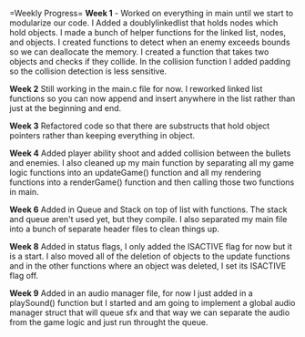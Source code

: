 =Weekly Progress=
**Week 1** - Worked on everything in main until we start to modularize our code. I Added a doublylinkedlist that holds nodes which hold objects. I made a bunch of helper functions for the linked list, nodes, and objects. I created functions to detect when an enemy exceeds bounds so we can deallocate the memory. I created a function that takes two objects and checks if they collide. In the collision function I added padding so the collision detection is less sensitive.

**Week 2** Still working in the main.c file for now. I reworked linked list functions so you can now append and insert anywhere in the list rather than just at the beginning and end.

**Week 3** Refactored code so that there are substructs that hold object pointers rather than keeping everything in object.

**Week 4** Added player ability shoot and added collision between the bullets and enemies. I also cleaned up my main function by separating all my game logic functions into an updateGame() function and all my rendering functions into a renderGame() function and then calling those two functions in main.

**Week 6** Added in Queue and Stack on top of list with functions. The stack and queue aren't used yet, but they compile. I also separated my main file into a bunch of separate header files to clean things up.

**Week 8** Added in status flags, I only added the ISACTIVE flag for now but it is a start. I also moved all of the deletion of objects to the update functions and in the other functions where an object was deleted, I set its ISACTIVE flag off.

**Week 9** Added in an audio manager file, for now I just added in a playSound() function but I started and am going to implement a global audio manager struct that will queue sfx and that way we can separate the audio from the game logic and just run throught the queue.
